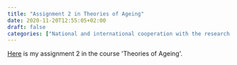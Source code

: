 ```yaml
---
title: "Assignment 2 in Theories of Ageing"
date: 2020-11-20T12:55:05+02:00
draft: false
categories: ["National and international cooperation with the research community", "Subject expertise"]
---
```


[Here](/htmlfiles/201005-assignment-2-in-theories-of-ageing.html) is my assignment 2 in the course 'Theories of Ageing'.
